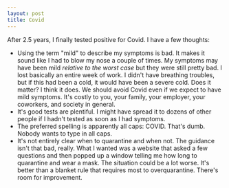 ```yaml
---
layout: post
title: Covid
---
```

After 2.5 years, I finally tested positive for Covid. I have a few thoughts:

- Using the term "mild" to describe my symptoms is bad. It makes it sound like I had to blow my nose a couple of times. My symptoms may have been mild *relative to the worst case* but they were still pretty bad. I lost basically an entire week of work. I didn't have breathing troubles, but if this had been a cold, it would have been a severe cold. Does it matter? I think it does. We should avoid Covid even if we expect to have mild symptoms. It's costly to you, your family, your employer, your coworkers, and society in general.
- It's good tests are plentiful. I might have spread it to dozens of other people if I hadn't tested as soon as I had symptoms. 
- The preferred spelling is apparently all caps: COVID. That's dumb. Nobody wants to type in all caps.
- It's not entirely clear when to quarantine and when not. The guidance isn't that bad, really. What I wanted was a website that asked a few questions and then popped up a window telling me how long to quarantine and wear a mask. The situation could be a lot worse. It's better than a blanket rule that requires most to overquarantine. There's room for improvement.